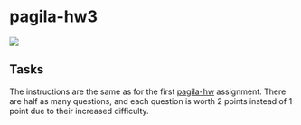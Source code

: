# pagila-hw3
[![](https://github.com/DataMining2023Spring/pagila-hw3/workflows/tests/badge.svg)](https://github.com/DataMining2023Spring/pagila-hw3/actions?query=workflow%3Atests)

## Tasks

The instructions are the same as for the first [pagila-hw](https://github.com/mikeizbicki/pagila-hw) assignment.
There are half as many questions, and each question is worth 2 points instead of 1 point due to their increased difficulty.
